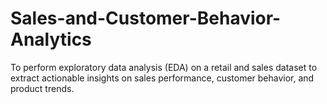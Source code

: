 # Sales-and-Customer-Behavior-Analytics
To perform exploratory data analysis (EDA) on a retail and sales dataset to extract actionable insights on sales performance, customer behavior, and product trends.
